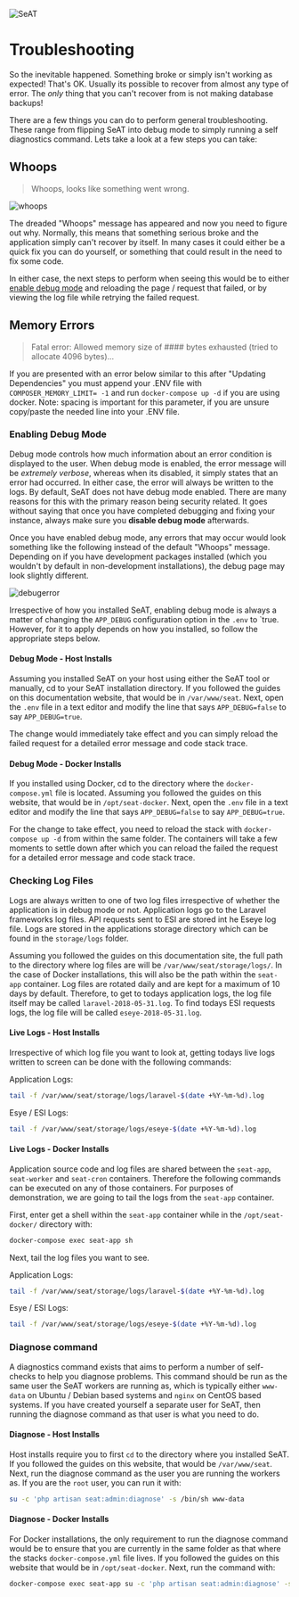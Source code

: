 ![SeAT](https://i.imgur.com/aPPOxSK.png)

# Troubleshooting

So the inevitable happened. Something broke or simply isn't working as expected! That's OK. Usually its possible to recover from almost any type of error. The *only* thing that you can't recover from is not making database backups!

There are a few things you can do to perform general troubleshooting. These range from flipping SeAT into debug mode to simply running a self diagnostics command. Lets take a look at a few steps you can take:

## Whoops

> Whoops, looks like something went wrong.

![whoops](https://i.imgur.com/esebPtv.png)

The dreaded "Whoops" message has appeared and now you need to figure out why. Normally, this means that something serious broke and the application simply can't recover by itself. In many cases it could either be a quick fix you can do yourself, or something that could result in the need to fix some code.

In either case, the next steps to perform when seeing this would be to either [enable debug mode](#enabling-debug-mode) and reloading the page / request that failed, or by viewing the log file while retrying the failed request.

## Memory Errors

> Fatal error: Allowed memory size of #### bytes exhausted (tried to allocate 4096 bytes)...

If you are presented with an error below similar to this after "Updating Dependencies" you must append your .ENV file with `COMPOSER_MEMORY_LIMIT= -1` and run `docker-compose up -d` if you are using docker. Note: spacing is important for this parameter, if you are unsure copy/paste the needed line into your .ENV file.


### Enabling Debug Mode

Debug mode controls how much information about an error condition is displayed to the user. When debug mode is enabled, the error message will be _extremely verbose_, whereas when its disabled, it simply states that an error had occurred. In either case, the error will always be written to the logs. By default, SeAT does not have debug mode enabled. There are many reasons for this with the primary reason being security related. It goes without saying that once you have completed debugging and fixing your instance, always make sure you **disable debug mode** afterwards.

Once you have enabled debug mode, any errors that may occur would look something like the following instead of the default "Whoops" message. Depending on if you have development packages installed (which you wouldn't by default in non-development installations), the debug page may look slightly different.

![debugerror](https://i.imgur.com/4gs154m.png)

Irrespective of how you installed SeAT, enabling debug mode is always a matter of changing the `APP_DEBUG` configuration option in the `.env` to `true. However, for it to apply depends on how you installed, so follow the appropriate steps below.

#### Debug Mode - Host Installs

Assuming you installed SeAT on your host using either the SeAT tool or manually, cd to your SeAT installation directory. If you followed the guides on this documentation website, that would be in `/var/www/seat`. Next, open the `.env` file in a text editor and modify the line that says `APP_DEBUG=false` to say `APP_DEBUG=true`.

The change would immediately take effect and you can simply reload the failed request for a detailed error message and code stack trace.

#### Debug Mode - Docker Installs

If you installed using Docker, cd to the directory where the `docker-compose.yml` file is located. Assuming you followed the guides on this website, that would be in `/opt/seat-docker`. Next, open the `.env` file in a text editor and modify the line that says `APP_DEBUG=false` to say `APP_DEBUG=true`.

For the change to take effect, you need to reload the stack with `docker-compose up -d` from within the same folder. The containers will take a few moments to settle down after which you can reload the failed the request for a detailed error message and code stack trace.

### Checking Log Files

Logs are always written to one of two log files irrespective of whether the application is in debug mode or not. Application logs go to the Laravel frameworks log files. API requests sent to ESI are stored int he Eseye log file. Logs are stored in the applications storage directory which can be found in the `storage/logs` folder.

Assuming you followed the guides on this documentation site, the full path to the directory where log files are will be `/var/www/seat/storage/logs/`. In the case of Docker installations, this will also be the path within the `seat-app` container. Log files are rotated daily and are kept for a maximum of 10 days by default. Therefore, to get to todays application logs, the log file itself may be called `laravel-2018-05-31.log`. To find todays ESI requests logs, the log file will be called `eseye-2018-05-31.log`.

#### Live Logs - Host Installs

Irrespective of which log file you want to look at, getting todays live logs written to screen can be done with the following commands:

Application Logs:

```bash
tail -f /var/www/seat/storage/logs/laravel-$(date +%Y-%m-%d).log
```

Esye / ESI Logs:

```bash
tail -f /var/www/seat/storage/logs/eseye-$(date +%Y-%m-%d).log
```

#### Live Logs - Docker Installs

Application source code and log files are shared between the `seat-app`, `seat-worker` and `seat-cron` containers. Therefore the following commands can be executed on any of those containers. For purposes of demonstration, we are going to tail the logs from the `seat-app` container.

First, enter get a shell within the `seat-app` container while in the `/opt/seat-docker/` directory with:

```bash
docker-compose exec seat-app sh
```

Next, tail the log files you want to see.

Application Logs:

```bash
tail -f /var/www/seat/storage/logs/laravel-$(date +%Y-%m-%d).log
```

Esye / ESI Logs:

```bash
tail -f /var/www/seat/storage/logs/eseye-$(date +%Y-%m-%d).log
```

### Diagnose command

A diagnostics command exists that aims to perform a number of self-checks to help you diagnose problems. This command should be run as the same user the SeAT workers are running as, which is typically either `www-data` on Ubuntu / Debian based systems and `nginx` on CentOS based systems. If you have created yourself a separate user for SeAT, then running the diagnose command as that user is what you need to do.

#### Diagnose - Host Installs

Host installs require you to first `cd` to the directory where you installed SeAT. If you followed the guides on this website, that would be `/var/www/seat`. Next, run the diagnose command as the user you are running the workers as. If you are the `root` user, you can run it with:

```bash
su -c 'php artisan seat:admin:diagnose' -s /bin/sh www-data
```

#### Diagnose - Docker Installs

For Docker installations, the only requirement to run the diagnose command would be to ensure that you are currently in the same folder as that where the stacks `docker-compose.yml` file lives. If you followed the guides on this website that would be in `/opt/seat-docker`. Next, run the command with:

```bash
docker-compose exec seat-app su -c 'php artisan seat:admin:diagnose' -s /bin/sh www-data
```
